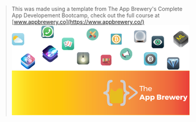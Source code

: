 >This was made using a template from The App Brewery's Complete App Developement Bootcamp, check out the full course at [www.appbrewery.co](https://www.appbrewery.co/)
![End Banner](Documentation/readme-end-banner.png)
![App Brewery Banner](Documentation/AppBreweryBanner.png)

